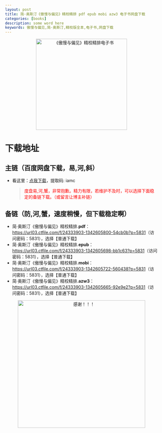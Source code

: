 ```yaml
---
layout: post
title: 简·奥斯汀《傲慢与偏见》精校精排 pdf epub mobi azw3 电子书网盘下载
categories: [books]
description: some word here
keywords: 傲慢与偏见,简·奥斯汀,精校版全本,电子书,网盘下载
---
```


<div align="center"><img src="https://qweree.cn/wp-content/uploads/2024/08/ao-man-yu-pai-jian-tuya.jpg" alt="《傲慢与偏见》精校精排电子书" width="300px" height="auto"></div>

# 下载地址

## 主链（百度网盘下载，易,河,斜）

- 看这里：[点我下载](https://pan.baidu.com/s/1iMXUbSbtZQZjDcqDmnWUyw?pwd=iamc)，提取码: iamc

  > <p style="color:red" >度盘易,河,蟹，非常抱歉。精力有限，若维护不及时，可以选择下面稳定的备链下载。（或留言让博主补链）</p>

## 备链（防,河,蟹，速度稍慢，但下载稳定啊）

- 简·奥斯汀《傲慢与偏见》精校精排.**pdf**：<https://url03.ctfile.com/f/24333903-1342605800-54cb0b?p=5831>（访问密码：5831），选择【普通下载】
- 简·奥斯汀《傲慢与偏见》精校精排.**epub**：<https://url03.ctfile.com/f/24333903-1342605698-bb1c63?p=5831>（访问密码：5831），选择【普通下载】
- 简·奥斯汀《傲慢与偏见》精校精排.**mobi**：<https://url03.ctfile.com/f/24333903-1342605722-560438?p=5831>（访问密码：5831），选择【普通下载】
- 简·奥斯汀《傲慢与偏见》精校精排.**azw3**：<https://url03.ctfile.com/f/24333903-1342605665-92e9e2?p=5831>（访问密码：5831），选择【普通下载】

<div align="center"><img src="https://pic.imgdb.cn/item/661246bf68eb935713c7f81c.gif" alt="感谢！！！" width="420px" height="auto"/></div>
